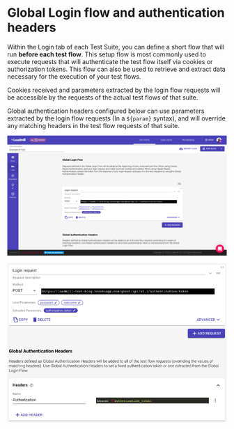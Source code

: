 # Global Login flow and authentication headers

Within the Login tab of each Test Suite, you can define a short flow that will run **before each test flow**. This setup flow is most commonly used to execute requests that will authenticate the test flow itself via cookies or authorization tokens. This flow can also be used to retrieve and extract data necessary for the execution of your test flows. 

Cookies received and parameters extracted by the login flow requests will be accessible by the requests of the actual test flows of that suite.

Global authentication headers configured below can use parameters extracted by the login flow requests \(In a `${param}` syntax\), and will override any matching headers in the test flow requests of that suite.

![](../../.gitbook/assets/image%20%2836%29.png)

![](../../.gitbook/assets/image%20%2835%29.png)



